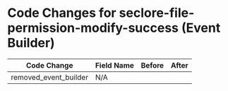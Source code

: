 # Code Changes for seclore-file-permission-modify-success (Event Builder)

| Code Change | Field Name | Before | After |
|-------------|------------|--------|-------|
| removed_event_builder | N/A |  |  |